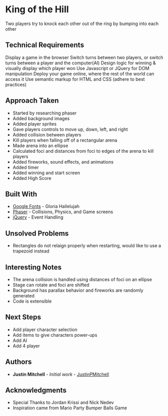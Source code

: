 # King of the Hill

Two players try to knock each other out of the ring by bumping into each other

## Technical Requirements

Display a game in the browser
Switch turns between two players, or switch turns between a player and the computer(AI)
Design logic for winning & visually display which player won
Use Javascript or JQuery for DOM manipulation
Deploy your game online, where the rest of the world can access it
Use semantic markup for HTML and CSS (adhere to best practices)

## Approach Taken

* Started by researching phaser
* Added background images
* Added player sprites
* Gave players controls to move up, down, left, and right
* Added collision between players
* Kill players when falling off of a rectangular arena
* Made arena into an ellipse
* Calculated foci and distances from foci to edges of the arena to kill players
* Added fireworks, sound effects, and animations
* Added timer
* Added winning and start screen
* Added High Score

## Built With

* [Google Fonts](https://fonts.googleapis.com/css?family=Gloria+Hallelujah) - Gloria Hallelujah
* [Phaser](https://cdn.jsdelivr.net/phaser/2.2.2/phaser.min.js) - Collisions, Physics, and Game screens
* [jQuery](https://code.jquery.com/jquery-3.2.1.js) - Event Handling

## Unsolved Problems

* Rectangles do not relaign properly when restarting, would like to use a trapezoid instead

## Interesting Notes

* The arena collision is handled using distances of foci on an ellipse
* Stage can rotate and foci are shifted
* Background has parallax behavior and fireworks are randomly generated
* Code is extensible

## Next Steps

* Add player character selection
* Add items to give characters power-ups
* Add AI
* Add 4 player

## Authors

* **Justin Mitchell** - *Initial work* - [JustinPMitchell](https://github.com/JustinPMitchell)

## Acknowledgments

* Special Thanks to Jordan Krissi and Nick Nedev
* Inspiration came from Mario Party Bumper Balls Game


